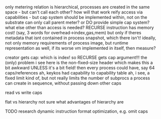 only metering relation is hierarchical, processes are created in the same space - but can't call each other? how will that work
reify access via capabilities - but cap system should be implemented within, not on the substrate
can only call parent meter?
or DO provide simple cap system? what else other than access is needed?
RECURSE instruction has memory cost! (say, 3 words for overhead->index,gas,mem)
but only if theres metadata that isnt contained in process snapshot, which there isn't!
ideally, not only memory requirements of process image, but runtime representation as well, if its worse
vm implemented in itself, then measure?

creator gets cap: which is index!
so RECURSE gets cap argument!!!
the (only) problem i see here is the non-fixed-size header which makes this a bit awkward
UNLESS
it's a bit field!
then every process could have, say 64 caps/references
ah, keykos had capability to capability table
ah, i see, a fixed limit kind of, but not really limits the number of subprocs a process can create in sequence, without passing down other caps

read vs write caps

flat vs hierarchy
not sure what advantages of hierarchy are

TODO research dynamic instruction format optimization, e.g. omit caps
